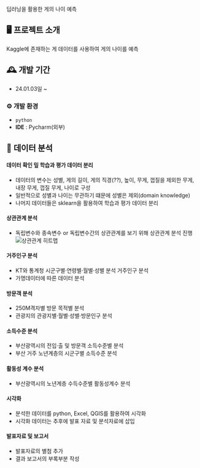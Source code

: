 
딥러닝을 활용한 게의 나이 예측

## 🖥️ 프로젝트 소개
Kaggle에 존재하는 게 데이터를 사용하여 게의 나이를 예측
<br>

## 🕰️ 개발 기간
* 24.01.03일 ~

### ⚙️ 개발 환경
- `python`
- **IDE** : Pycharm(외부)

## 📌 데이터 분석
#### 데이터 확인 밒 학습과 평가 데이터 분리
- 데이터의 변수는 성별, 게의 길이, 게의 직경(??), 높이, 무게, 껍질을 제외한 무게, 내장 무게, 껍질 무게, 나이로 구성
- 일반적으로 성별과 나이는 무관하기 떄문에 성별은 제외(domain knowledge)
- 나머지 데이터들은 sklearn을 활용하여 학습과 평가 데이터 분리
#### 상관관계 분석
- 독립변수와 종속변수 or 독립변수간의 상관관계를 보기 위해 상관관계 분석 진행
![상관관계 히트맵](https://github.com/whcjfdudwkd/CrabAgePrediction/assets/70883264/e6b8240d-f53e-4196-b044-e19965c7b89d)

#### 거주인구 분석
- KT와 통계청 시군구별·연령별·월별·성별 분석 거주인구 분석
- 가명데이터에 따른 데이터 분석
#### 방문객 분석
- 250M격자별 방문 목적별 분석
- 관광지의 관광지별·월별·성별·방문인구 분석
#### 소득수준 분석
- 부산광역시의 전입·출 및 방문객 소득수준별 분석
- 부산 거주 노년계층의 시군구별 소득수준 분석
#### 활동성 계수 분석
- 부산광역시의 노년계층 수득수준별 활동성계수 분석
#### 시각화
- 분석한 데이터를 python, Excel, QGIS를 활용하여 시각화
- 시각화 데이터는 추후에 발표 자료 및 분석자료에 삽입
#### 발표자료 및 보고서
- 발표자료의 별첨 추가
- 결과 보고서의 부록부분 작성
